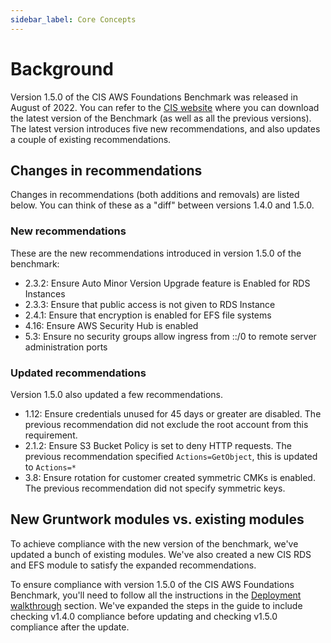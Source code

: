 ```yaml
---
sidebar_label: Core Concepts
---
```


# Background

Version 1.5.0 of the CIS AWS Foundations Benchmark was released in August of 2022. You can refer to the [CIS website](https://www.cisecurity.org/benchmark/amazon_web_services/)
where you can download the latest version of the Benchmark (as well as all the previous versions).
The latest version introduces five new recommendations, and also updates a couple of existing recommendations.

## Changes in recommendations

Changes in recommendations (both additions and removals) are listed below. You can think of these as a "diff"
between versions 1.4.0 and 1.5.0.

### New recommendations

These are the new recommendations introduced in version 1.5.0 of the benchmark:

- 2.3.2: Ensure Auto Minor Version Upgrade feature is Enabled for RDS Instances
- 2.3.3: Ensure that public access is not given to RDS Instance
- 2.4.1: Ensure that encryption is enabled for EFS file systems
- 4.16: Ensure AWS Security Hub is enabled
- 5.3: Ensure no security groups allow ingress from ::/0 to remote server administration ports

### Updated recommendations

Version 1.5.0 also updated a few recommendations.

- 1.12: Ensure credentials unused for 45 days or greater are disabled. The previous recommendation did not exclude the root account from this requirement.
- 2.1.2: Ensure S3 Bucket Policy is set to deny HTTP requests. The previous recommendation specified `Actions=GetObject`, this is updated to `Actions=*`
- 3.8: Ensure rotation for customer created symmetric CMKs is enabled. The previous recommendation did not specify symmetric keys.

## New Gruntwork modules vs. existing modules

To achieve compliance with the new version of the benchmark, we've updated a bunch of existing modules. We've also
created a new CIS RDS and EFS module to satisfy the expanded recommendations.

To ensure compliance with version 1.5.0 of the CIS AWS Foundations Benchmark, you'll need to follow all the
instructions in the [Deployment walkthrough](deployment-walkthrough/step-1-check-your-live-infrastructure-is-cis-v1.4-compliant.md) section. We've
expanded the steps in the guide to include checking v1.4.0 compliance before updating and checking v1.5.0 compliance after the update.


<!-- ##DOCS-SOURCER-START
{
  "sourcePlugin": "local-copier",
  "hash": "54d2f2090f65963d6cf89dfa8305300e"
}
##DOCS-SOURCER-END -->
